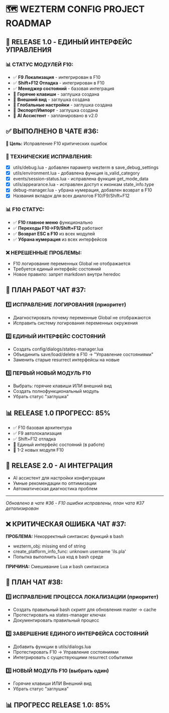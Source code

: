 # 🗺️ WEZTERM CONFIG PROJECT ROADMAP

## 🎯 RELEASE 1.0 - ЕДИНЫЙ ИНТЕРФЕЙС УПРАВЛЕНИЯ

### 📊 СТАТУС МОДУЛЕЙ F10:
- ✅ **F9 Локализация** - интегрирован в F10
- ✅ **Shift+F12 Отладка** - интегрирован в F10  
- ✅ **Менеджер состояний** - базовая интеграция
- 🔧 **Горячие клавиши** - заглушка создана
- 🔧 **Внешний вид** - заглушка создана
- 🔧 **Глобальные настройки** - заглушка создана
- 🔧 **Экспорт/Импорт** - заглушка создана
- 🚀 **AI Ассистент** - запланировано в v2.0

## ✅ ВЫПОЛНЕНО В ЧАТЕ #36:
**🎯 Цель:** Исправление F10 критических ошибок

### 🔧 ТЕХНИЧЕСКИЕ ИСПРАВЛЕНИЯ:
- [x] utils/debug.lua - добавлен параметр wezterm в save_debug_settings
- [x] utils/environment.lua - добавлена функция is_valid_category
- [x] events/session-status.lua - исправлена функция get_mode_data
- [x] utils/appearance.lua - исправлен доступ к иконкам state_info.type
- [x] debug-manager.lua - убрана нумерация, добавлен возврат в F10
- [x] Названия вкладок для всех диалогов F10/F9/Shift+F12

### 📊 F10 СТАТУС:
- ✅ **F10 главное меню** функционально
- ✅ **Переходы F10→F9/Shift+F12** работают
- ✅ **Возврат ESC в F10** из всех модулей
- ✅ **Убрана нумерация** из всех интерфейсов

### ❌ НЕРЕШЕННЫЕ ПРОБЛЕМЫ:
- F10 логирование переменных Global не отображается
- Требуется единый интерфейс состояний
- Новое правило: запрет markdown внутри heredoc

## 🎯 ПЛАН РАБОТ ЧАТ #37:

### 1️⃣ ИСПРАВЛЕНИЕ ЛОГИРОВАНИЯ (приоритет)
- Диагностировать почему переменные Global не отображаются
- Исправить систему логирования переменных окружения

### 2️⃣ ЕДИНЫЙ ИНТЕРФЕЙС СОСТОЯНИЙ
- Создать config/dialogs/states-manager.lua
- Объединить save/load/delete в F10 → "Управление состояниями"
- Заменить старые resurrect интерфейсы на новые

### 3️⃣ ПЕРВЫЙ НОВЫЙ МОДУЛЬ F10
- Выбрать: горячие клавиши ИЛИ внешний вид
- Создать полнофункциональный модуль
- Убрать статус "заглушка"

## 📊 RELEASE 1.0 ПРОГРЕСС: 85%
- ✅ F10 базовая архитектура
- ✅ F9 автолокализация  
- ✅ Shift+F12 отладка
- 🔧 Единый интерфейс состояний (в работе)
- 🔧 1-2 новых модуля F10

## 🚀 RELEASE 2.0 - AI ИНТЕГРАЦИЯ
- AI ассистент для настройки конфигурации
- Умные рекомендации по оптимизации
- Автоматическая диагностика проблем

---
*Обновлено в чате #36 - F10 ошибки исправлены, план чата #37 детализирован*

## ❌ КРИТИЧЕСКАЯ ОШИБКА ЧАТ #37:
**ПРОБЛЕМА:** Некорректный синтаксис функций в bash
- wezterm_obj: missing end of string
- create_platform_info_func: unknown username 'ils.pla'
- Попытка выполнить Lua код в bash среде

**ПРИЧИНА:** Смешивание Lua и bash синтаксиса

## 🎯 ПЛАН ЧАТ #38:
### 1️⃣ ИСПРАВЛЕНИЕ ПРОЦЕССА ЛОКАЛИЗАЦИИ (приоритет)
- Создать правильный bash скрипт для обновления master → cache
- Протестировать на states-manager ключах
- Документировать правильный процесс

### 2️⃣ ЗАВЕРШЕНИЕ ЕДИНОГО ИНТЕРФЕЙСА СОСТОЯНИЙ
- Добавить функции в utils/dialogs.lua
- Протестировать F10 → Управление состояниями
- Интегрировать с существующими resurrect событиями

### 3️⃣ НОВЫЙ МОДУЛЬ F10 (выбрать один)
- Горячие клавиши ИЛИ Внешний вид
- Убрать статус "заглушка"

## 📊 ПРОГРЕСС RELEASE 1.0: 85%
